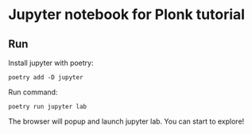 # Jupyter notebook for Plonk tutorial

## Run

Install jupyter with poetry:

`poetry add -D jupyter`

Run command:

`poetry run jupyter lab`

The browser will popup and launch jupyter lab. You can start to explore!
